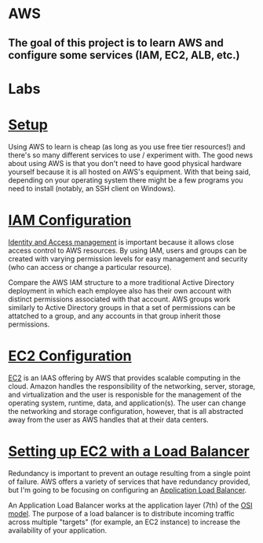 # AWS

The goal of this project is to learn AWS and configure some services (IAM, EC2, ALB, etc.)
---------------------------------------

# Labs

# [Setup](docs/01-prerequisites.md)
Using AWS to learn is cheap (as long as you use free tier resources!) and there's so many different services to use / experiment with. The good news about using AWS is that you don't need to have good physical hardware yourself because it is all hosted on AWS's equipment. With that being said, depending on your operating system there might be a few programs you need to install (notably, an SSH client on Windows).

# [IAM Configuration](docs/02-iam-config.md)
[Identity and Access management](https://aws.amazon.com/iam/) is important because it allows close access control to AWS resources. By using IAM, users and groups can be created with varying permission levels for easy management and security (who can access or change a particular resource). 


Compare the AWS IAM structure to a more traditional Active Directory deployment in which each employee also has their own account with distinct permissions associated with that account. AWS groups work similarly to Active Directory groups in that a set of permissions can be attatched to a group, and any accounts in that group inherit those permissions. 

# [EC2 Configuration](docs/03-ec2-config.md)
[EC2](https://aws.amazon.com/ec2/) is an IAAS offering by AWS that provides scalable computing in the cloud. Amazon handles the responsibility of the networking, server, storage, and virtualization and the user is responisble for the management of the operating system, runtime, data, and application(s). The user can change the networking and storage configuration, however, that is all abstracted away from the user as AWS handles that at their data centers.

# [Setting up EC2 with a Load Balancer](docs/04-ec2-with-alb.md)
Redundancy is important to prevent an outage resulting from a single point of failure. AWS offers a variety of services that have redundancy provided, but I'm going to be focusing on configuring an [Application Load Balancer](https://docs.aws.amazon.com/elasticloadbalancing/latest/application/introduction.html).

An Application Load Balancer works at the application layer (7th) of the [OSI model](https://www.cloudflare.com/learning/ddos/glossary/open-systems-interconnection-model-osi/). The purpose of a load balancer is to distribute incoming traffic across multiple "targets" (for example, an EC2 instance) to increase the availability of your application.
